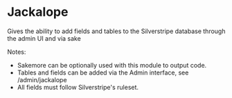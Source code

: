Jackalope
=========

Gives the ability to add fields and tables to the Silverstripe database through the admin UI and via sake

Notes:
- Sakemore can be optionally used with this module to output code.
- Tables and fields can be added via the Admin interface, see /admin/jackalope
- All fields must follow Silverstripe's ruleset.

